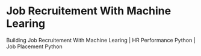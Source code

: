# Job Recruitement With Machine Learing
Building Job Recruitement With Machine Learing | HR Performance Python | Job Placement Python
